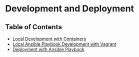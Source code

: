 # Development and Deployment

## Table of Contents

* [Local Development with Containers](container.md)
* [Local Ansible Playbook Development with Vagrant](vagrant.md)
* [Deployment with Ansible Playbook](deployment.md)


